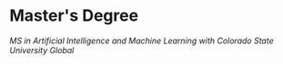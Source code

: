# Master's Degree
_MS in Artificial Intelligence and Machine Learning with Colorado State University Global_
